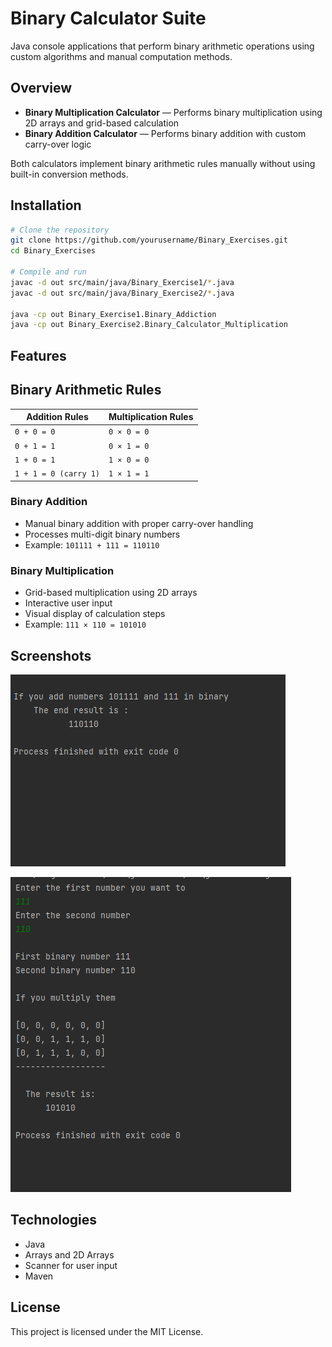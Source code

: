 # Binary Calculator Suite

Java console applications that perform binary arithmetic operations using custom algorithms and manual computation methods.

## Overview

- **Binary Multiplication Calculator** — Performs binary multiplication using 2D arrays and grid-based calculation
- **Binary Addition Calculator** — Performs binary addition with custom carry-over logic

Both calculators implement binary arithmetic rules manually without using built-in conversion methods.

## Installation

```bash
# Clone the repository
git clone https://github.com/yourusername/Binary_Exercises.git
cd Binary_Exercises

# Compile and run
javac -d out src/main/java/Binary_Exercise1/*.java
javac -d out src/main/java/Binary_Exercise2/*.java

java -cp out Binary_Exercise1.Binary_Addiction
java -cp out Binary_Exercise2.Binary_Calculator_Multiplication
```

## Features

## Binary Arithmetic Rules

| **Addition Rules** | **Multiplication Rules** |
|-------------------|-------------------------|
| `0 + 0 = 0`       | `0 × 0 = 0`            |
| `0 + 1 = 1`       | `0 × 1 = 0`            |
| `1 + 0 = 1`       | `1 × 0 = 0`            |
| `1 + 1 = 0 (carry 1)` | `1 × 1 = 1`        |


### Binary Addition
- Manual binary addition with proper carry-over handling
- Processes multi-digit binary numbers
- Example: `101111 + 111 = 110110`

### Binary Multiplication
- Grid-based multiplication using 2D arrays
- Interactive user input
- Visual display of calculation steps
- Example: `111 × 110 = 101010`

## Screenshots
![Binary Addition](/docs/Binary_Addiction.PNG)

![Binary Multiplication](/docs/Binary_Multiplication.PNG)


## Technologies

- Java
- Arrays and 2D Arrays
- Scanner for user input
- Maven

## License

This project is licensed under the MIT License.



